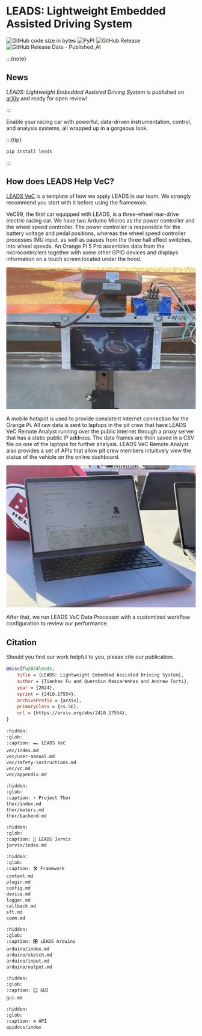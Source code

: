 # LEADS: Lightweight Embedded Assisted Driving System

![GitHub code size in bytes](https://img.shields.io/github/languages/code-size/ProjectNeura/LEADS)
![PyPI](https://img.shields.io/pypi/v/leads)
![GitHub Release](https://img.shields.io/github/v/release/ProjectNeura/LEADS)
![GitHub Release Date - Published_At](https://img.shields.io/github/release-date/ProjectNeura/LEADS)

:::{note}

## News

*LEADS: Lightweight Embedded Assisted Driving System* is published on [arXiv](https://arxiv.org/abs/2410.17554) and
ready for open review!

:::

Enable your racing car with powerful, data-driven instrumentation, control, and analysis systems, all wrapped up in a
gorgeous look.

:::{tip}

```shell
pip install leads
```

:::

## How does LEADS Help VeC?

[LEADS VeC](leads_vec) is a template of how we apply LEADS in our team. We strongly recommend you start with it before
using the framework.

VeC99, the first car equipped with LEADS, is a three-wheel rear-drive electric racing car. We have two Arduino Micros as
the power controller and the wheel speed controller. The power controller is responsible for the battery voltage and
pedal positions, whereas the wheel speed controller processes IMU input, as well as pauses from the three hall effect
switches, into wheel speeds. An Orange Pi 5 Pro assembles data from the microcontrollers together with some other GPIO
devices and displays information on a touch screen located under the hood.

![dashboard](_static/dashboard.png)

A mobile hotspot is used to provide consistent internet connection for the Orange Pi. All raw data is sent to laptops in
the pit crew that have LEADS VeC Remote Analyst running over the public internet through a proxy server that has a
static public IP address. The data frames are then saved in a CSV file on one of the laptops for further analysis. LEADS
VeC Remote Analyst also provides a set of APIs that allow pit crew members intuitively view the status of the vehicle on
the online dashboard.

![rc](_static/rc.png)

After that, we run LEADS VeC Data Processor with a customized workflow configuration to review our performance.

## Citation

Should you find our work helpful to you, please cite our publication.

```bibtex
@misc{fu2024leads,
    title = {LEADS: Lightweight Embedded Assisted Driving System},
    author = {Tianhao Fu and Querobin Mascarenhas and Andrew Forti},
    year = {2024},
    eprint = {2410.17554},
    archivePrefix = {arXiv},
    primaryClass = {cs.SE},
    url = {https://arxiv.org/abs/2410.17554},
}
```

```{toctree}
:hidden:
:glob:
:caption: 🏎️ LEADS VeC
vec/index.md
vec/user-manual.md
vec/safety-instructions.md
vec/vc.md
vec/appendix.md
```

```{toctree}
:hidden:
:glob:
:caption: ⚡️ Project Thor
thor/index.md
thor/motors.md
thor/backend.md
```

```{toctree}
:hidden:
:glob:
:caption: 🪬 LEADS Jarvis
jarvis/index.md
```

```{toctree}
:hidden:
:glob:
:caption: 🛠️ Framework
context.md
plugin.md
config.md
device.md
logger.md
callback.md
sft.md
comm.md
```

```{toctree}
:hidden:
:glob:
:caption: 🎛️ LEADS Arduino
arduino/index.md
arduino/sketch.md
arduino/input.md
arduino/output.md
```

```{toctree}
:hidden:
:glob:
:caption: 🪟 GUI
gui.md
```

```{toctree}
:hidden:
:glob:
:caption: ⚙️ API
apidocs/index
```
